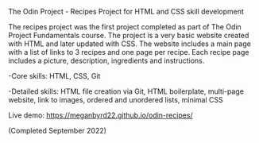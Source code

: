 The Odin Project - Recipes Project for HTML and CSS skill development 

The recipes project was the first project completed as part of The Odin Project Fundamentals course. 
The project is a very basic website created with HTML and later updated with CSS. The website includes a main page with a list of links to 3 recipes and one page per recipe. Each recipe page includes a picture, description, ingredients and instructions.

-Core skills: HTML, CSS, Git

-Detailed skills: HTML file creation via Git, HTML boilerplate, multi-page website, link to images, ordered and unordered lists, minimal CSS

Live demo: https://meganbyrd22.github.io/odin-recipes/

(Completed September 2022)
